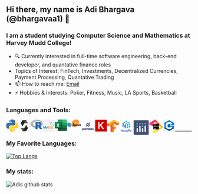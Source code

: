 ## Hi there, my name is Adi Bhargava (@bhargavaa1) 👋

### I am a student studying Computer Science and Mathematics at Harvey Mudd College!
- 🔍 Currently interested in full-time software engineering, back-end developer, and quantative finance roles
- Topics of Interest: FinTech, Investments, Decentralized Currencies, Payment Processing, Quantative Trading 
- 📫 How to reach me: [Email](abhargava@g.hmc.edu)
- ⚡ Hobbies & Interests: Poker, Fitness, Music, LA Sports, Basketball

### Languages and Tools:

<img align="left" alt="Python" width="33px" src="https://github.com/DestrosCMC/DestrosCMC/blob/main/assets/logos/python.png" />
<img align="left" alt="Solidity" width="33px" src="https://github.com/DestrosCMC/DestrosCMC/blob/main/assets/logos/solidity_logo.jpg" />
<img align="left" alt="R" width="33px" src="https://github.com/DestrosCMC/DestrosCMC/blob/main/assets/logos/R logo.png" />
<img align="left" alt="SQL" width="33px" src="https://github.com/DestrosCMC/DestrosCMC/blob/main/assets/logos/mysql.png" />
<img align="left" alt="Excel" width="33px" src="https://github.com/DestrosCMC/DestrosCMC/blob/main/assets/logos/excel_logo.png" />
<img align="left" alt="Scikit-learn" width="38px" src="https://github.com/DestrosCMC/DestrosCMC/blob/main/assets/logos/sk-learn.png" />
<img align="left" alt="Pandas" width="38px" src="https://github.com/DestrosCMC/DestrosCMC/blob/main/assets/logos/pandas_logo.png" />
<img align="left" alt="Keras" width="33px" src="https://github.com/DestrosCMC/DestrosCMC/blob/main/assets/logos/keras_logo.png" />
<img align="left" alt="TensorFlow" width="33px" src="https://github.com/DestrosCMC/DestrosCMC/blob/main/assets/logos/tensorflow_logo.png" />
<img align="left" alt="Numpy" width="38px" src="https://github.com/DestrosCMC/DestrosCMC/blob/main/assets/logos/numpy_logo.png" />
<img align="left" alt="Plotly" width="43px" src="https://github.com/DestrosCMC/DestrosCMC/blob/main/assets/logos/plotly_logo.png" />
<img align="left" alt="Jetbrains" width="38px" src="https://github.com/DestrosCMC/DestrosCMC/blob/main/assets/logos/jetbrains_logo.png" />
<img align="left" alt="CPP" width="33px" src="https://github.com/DestrosCMC/DestrosCMC/blob/main/assets/logos/cpp_logo.png" />
<br/>

****** 
### My Favorite Languages:
[![Top Langs](https://github-readme-stats.vercel.app/api/top-langs/?username=bhargavaa1&layout=compact)](https://github.com/bhargavaa1/github-readme-stats)

### My stats:
![Adis github stats](https://github-readme-stats.vercel.app/api?username=bhargavaa1&show_icons=true&theme=cobalt)
